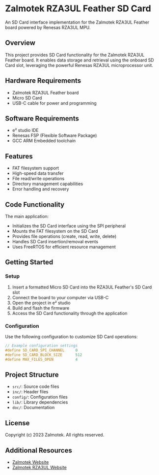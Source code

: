# Zalmotek RZA3UL Feather SD Card

An SD Card interface implementation for the Zalmotek RZA3UL Feather board powered by Renesas RZA3UL MPU.

## Overview

This project provides SD Card functionality for the Zalmotek RZA3UL Feather board. It enables data storage and retrieval using the onboard SD Card slot, leveraging the powerful Renesas RZA3UL microprocessor unit.

## Hardware Requirements

- Zalmotek RZA3UL Feather board
- Micro SD Card
- USB-C cable for power and programming

## Software Requirements

- e² studio IDE
- Renesas FSP (Flexible Software Package)
- GCC ARM Embedded toolchain

## Features

- FAT filesystem support
- High-speed data transfer
- File read/write operations
- Directory management capabilities
- Error handling and recovery

## Code Functionality

The main application:
- Initializes the SD Card interface using the SPI peripheral
- Mounts the FAT filesystem on the SD Card
- Provides file operations (create, read, write, delete)
- Handles SD Card insertion/removal events
- Uses FreeRTOS for efficient resource management

## Getting Started

### Setup

1. Insert a formatted Micro SD Card into the RZA3UL Feather's SD Card slot
2. Connect the board to your computer via USB-C
3. Open the project in e² studio
4. Build and flash the firmware
5. Access the SD Card functionality through the application

### Configuration

Use the following configuration to customize SD Card operations:

```c
// Example configuration settings
#define SD_CARD_SPI_CHANNEL     0
#define SD_CARD_BLOCK_SIZE      512
#define MAX_FILES_OPEN          4
```

## Project Structure

- `src/`: Source code files
- `inc/`: Header files
- `config/`: Configuration files
- `lib/`: Library dependencies
- `doc/`: Documentation

## License

Copyright (c) 2023 Zalmotek. All rights reserved.

## Additional Resources

- [Zalmotek Website](https://zalmotek.com)
- [Zalmotek RZA3UL Website](https://zalmotek.com/products/RZA3UL-Feather-SoM/)